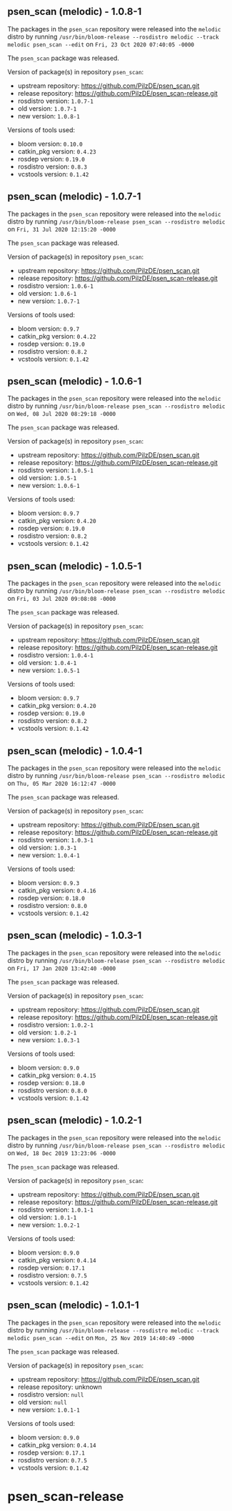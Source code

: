 ## psen_scan (melodic) - 1.0.8-1

The packages in the `psen_scan` repository were released into the `melodic` distro by running `/usr/bin/bloom-release --rosdistro melodic --track melodic psen_scan --edit` on `Fri, 23 Oct 2020 07:40:05 -0000`

The `psen_scan` package was released.

Version of package(s) in repository `psen_scan`:

- upstream repository: https://github.com/PilzDE/psen_scan.git
- release repository: https://github.com/PilzDE/psen_scan-release.git
- rosdistro version: `1.0.7-1`
- old version: `1.0.7-1`
- new version: `1.0.8-1`

Versions of tools used:

- bloom version: `0.10.0`
- catkin_pkg version: `0.4.23`
- rosdep version: `0.19.0`
- rosdistro version: `0.8.3`
- vcstools version: `0.1.42`


## psen_scan (melodic) - 1.0.7-1

The packages in the `psen_scan` repository were released into the `melodic` distro by running `/usr/bin/bloom-release psen_scan --rosdistro melodic` on `Fri, 31 Jul 2020 12:15:20 -0000`

The `psen_scan` package was released.

Version of package(s) in repository `psen_scan`:

- upstream repository: https://github.com/PilzDE/psen_scan.git
- release repository: https://github.com/PilzDE/psen_scan-release.git
- rosdistro version: `1.0.6-1`
- old version: `1.0.6-1`
- new version: `1.0.7-1`

Versions of tools used:

- bloom version: `0.9.7`
- catkin_pkg version: `0.4.22`
- rosdep version: `0.19.0`
- rosdistro version: `0.8.2`
- vcstools version: `0.1.42`


## psen_scan (melodic) - 1.0.6-1

The packages in the `psen_scan` repository were released into the `melodic` distro by running `/usr/bin/bloom-release psen_scan --rosdistro melodic` on `Wed, 08 Jul 2020 08:29:18 -0000`

The `psen_scan` package was released.

Version of package(s) in repository `psen_scan`:

- upstream repository: https://github.com/PilzDE/psen_scan.git
- release repository: https://github.com/PilzDE/psen_scan-release.git
- rosdistro version: `1.0.5-1`
- old version: `1.0.5-1`
- new version: `1.0.6-1`

Versions of tools used:

- bloom version: `0.9.7`
- catkin_pkg version: `0.4.20`
- rosdep version: `0.19.0`
- rosdistro version: `0.8.2`
- vcstools version: `0.1.42`


## psen_scan (melodic) - 1.0.5-1

The packages in the `psen_scan` repository were released into the `melodic` distro by running `/usr/bin/bloom-release psen_scan --rosdistro melodic` on `Fri, 03 Jul 2020 09:08:08 -0000`

The `psen_scan` package was released.

Version of package(s) in repository `psen_scan`:

- upstream repository: https://github.com/PilzDE/psen_scan.git
- release repository: https://github.com/PilzDE/psen_scan-release.git
- rosdistro version: `1.0.4-1`
- old version: `1.0.4-1`
- new version: `1.0.5-1`

Versions of tools used:

- bloom version: `0.9.7`
- catkin_pkg version: `0.4.20`
- rosdep version: `0.19.0`
- rosdistro version: `0.8.2`
- vcstools version: `0.1.42`


## psen_scan (melodic) - 1.0.4-1

The packages in the `psen_scan` repository were released into the `melodic` distro by running `/usr/bin/bloom-release psen_scan --rosdistro melodic` on `Thu, 05 Mar 2020 16:12:47 -0000`

The `psen_scan` package was released.

Version of package(s) in repository `psen_scan`:

- upstream repository: https://github.com/PilzDE/psen_scan.git
- release repository: https://github.com/PilzDE/psen_scan-release.git
- rosdistro version: `1.0.3-1`
- old version: `1.0.3-1`
- new version: `1.0.4-1`

Versions of tools used:

- bloom version: `0.9.3`
- catkin_pkg version: `0.4.16`
- rosdep version: `0.18.0`
- rosdistro version: `0.8.0`
- vcstools version: `0.1.42`


## psen_scan (melodic) - 1.0.3-1

The packages in the `psen_scan` repository were released into the `melodic` distro by running `/usr/bin/bloom-release psen_scan --rosdistro melodic` on `Fri, 17 Jan 2020 13:42:40 -0000`

The `psen_scan` package was released.

Version of package(s) in repository `psen_scan`:

- upstream repository: https://github.com/PilzDE/psen_scan.git
- release repository: https://github.com/PilzDE/psen_scan-release.git
- rosdistro version: `1.0.2-1`
- old version: `1.0.2-1`
- new version: `1.0.3-1`

Versions of tools used:

- bloom version: `0.9.0`
- catkin_pkg version: `0.4.15`
- rosdep version: `0.18.0`
- rosdistro version: `0.8.0`
- vcstools version: `0.1.42`


## psen_scan (melodic) - 1.0.2-1

The packages in the `psen_scan` repository were released into the `melodic` distro by running `/usr/bin/bloom-release psen_scan --rosdistro melodic` on `Wed, 18 Dec 2019 13:23:06 -0000`

The `psen_scan` package was released.

Version of package(s) in repository `psen_scan`:

- upstream repository: https://github.com/PilzDE/psen_scan.git
- release repository: https://github.com/PilzDE/psen_scan-release.git
- rosdistro version: `1.0.1-1`
- old version: `1.0.1-1`
- new version: `1.0.2-1`

Versions of tools used:

- bloom version: `0.9.0`
- catkin_pkg version: `0.4.14`
- rosdep version: `0.17.1`
- rosdistro version: `0.7.5`
- vcstools version: `0.1.42`


## psen_scan (melodic) - 1.0.1-1

The packages in the `psen_scan` repository were released into the `melodic` distro by running `/usr/bin/bloom-release --rosdistro melodic --track melodic psen_scan --edit` on `Mon, 25 Nov 2019 14:40:49 -0000`

The `psen_scan` package was released.

Version of package(s) in repository `psen_scan`:

- upstream repository: https://github.com/PilzDE/psen_scan.git
- release repository: unknown
- rosdistro version: `null`
- old version: `null`
- new version: `1.0.1-1`

Versions of tools used:

- bloom version: `0.9.0`
- catkin_pkg version: `0.4.14`
- rosdep version: `0.17.1`
- rosdistro version: `0.7.5`
- vcstools version: `0.1.42`


# psen_scan-release
